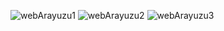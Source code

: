 ![webArayuzu1](https://github.com/okankuscu/webArayuzu/assets/130232638/7197af44-7497-441a-a7d2-4338376ca13d)
![webArayuzu2](https://github.com/okankuscu/webArayuzu/assets/130232638/f26e307c-51ff-4e62-ab01-060e12b99794)
![webArayuzu3](https://github.com/okankuscu/webArayuzu/assets/130232638/91285154-de52-43ac-ab9b-6c6cf8423a69)
